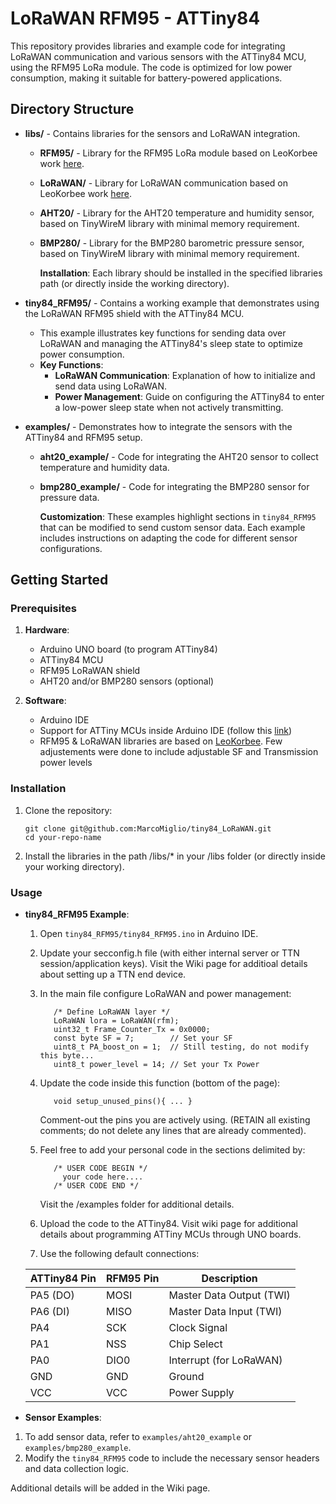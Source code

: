 # LoRaWAN RFM95 - ATTiny84 

This repository provides libraries and example code for integrating LoRaWAN communication and various sensors with the ATTiny84 MCU, using the RFM95 LoRa module. 
The code is optimized for low power consumption, making it suitable for battery-powered applications.

## Directory Structure

- **libs/** - Contains libraries for the sensors and LoRaWAN integration.
  - **RFM95/** - Library for the RFM95 LoRa module based on LeoKorbee work [here](https://gitlab.com/iot-lab-org/ATtiny84_low_power_LoRa_node_OOP).
  - **LoRaWAN/** - Library for LoRaWAN communication based on LeoKorbee work [here](https://gitlab.com/iot-lab-org/ATtiny84_low_power_LoRa_node_OOP).
  - **AHT20/** - Library for the AHT20 temperature and humidity sensor, based on TinyWireM library with minimal memory requirement.
  - **BMP280/** - Library for the BMP280 barometric pressure sensor, based on TinyWireM library with minimal memory requirement.

    **Installation**: Each library should be installed in the specified libraries path (or directly inside the working directory). 

- **tiny84_RFM95/** - Contains a working example that demonstrates using the LoRaWAN RFM95 shield with the ATTiny84 MCU.
  - This example illustrates key functions for sending data over LoRaWAN and managing the ATTiny84's sleep state to optimize power consumption.
  - **Key Functions**:
    - **LoRaWAN Communication**: Explanation of how to initialize and send data using LoRaWAN.
    - **Power Management**: Guide on configuring the ATTiny84 to enter a low-power sleep state when not actively transmitting.

- **examples/** - Demonstrates how to integrate the sensors with the ATTiny84 and RFM95 setup.
  - **aht20_example/** - Code for integrating the AHT20 sensor to collect temperature and humidity data.
  - **bmp280_example/** - Code for integrating the BMP280 sensor for pressure data.

    **Customization**: These examples highlight sections in `tiny84_RFM95` that can be modified to send custom sensor data.
    Each example includes instructions on adapting the code for different sensor configurations.

## Getting Started

### Prerequisites

1. **Hardware**:
   - Arduino UNO board (to program ATTiny84)
   - ATTiny84 MCU
   - RFM95 LoRaWAN shield
   - AHT20 and/or BMP280 sensors (optional)

3. **Software**:
   - Arduino IDE
   - Support for ATTiny MCUs inside Arduino IDE (follow this [link](https://raw.githubusercontent.com/damellis/attiny/ide-1.6.x-boards-manager/package_damellis_attiny_index.json))
   - RFM95 & LoRaWAN libraries are based on [LeoKorbee](https://gitlab.com/iot-lab-org/ATtiny84_low_power_LoRa_node_OOP).
     Few adjustements were done to include adjustable SF and Transmission power levels

### Installation

1. Clone the repository:
   ```
   git clone git@github.com:MarcoMiglio/tiny84_LoRaWAN.git
   cd your-repo-name
   ```
2. Install the libraries in the path /libs/* in your /libs folder (or directly inside your working directory).


### Usage

- **tiny84_RFM95 Example**:
  1. Open `tiny84_RFM95/tiny84_RFM95.ino` in Arduino IDE.
  2. Update your secconfig.h file (with either internal server or TTN session/application keys).
     Visit the Wiki page for additioal details about setting up a TTN end device.
  3. In the main file configure LoRaWAN and power management:
     ```
        /* Define LoRaWAN layer */
        LoRaWAN lora = LoRaWAN(rfm);
        uint32_t Frame_Counter_Tx = 0x0000;
        const byte SF = 7;        // Set your SF
        uint8_t PA_boost_on = 1;  // Still testing, do not modify this byte...
        uint8_t power_level = 14; // Set your Tx Power
     ```
  4. Update the code inside this function (bottom of the page):
     ```
        void setup_unused_pins(){ ... }
     ```
     Comment-out the pins you are actively using. (RETAIN all existing comments; do not delete any lines that are already commented).
  5. Feel free to add your personal code in the sections delimited by:
     ```
        /* USER CODE BEGIN */
          your code here....
        /* USER CODE END */
     ```
     Visit the /examples folder for additional details.
  
  6. Upload the code to the ATTiny84. Visit wiki page for additional details about programming ATTiny MCUs through UNO boards.
  7. Use the following default connections:
 
    | ATTiny84 Pin | RFM95 Pin | Description                |
    |--------------|-----------|----------------------------|
    | PA5 (DO)     | MOSI      | Master Data Output (TWI)   |
    | PA6 (DI)     | MISO      | Master Data Input (TWI)    |
    | PA4          | SCK       | Clock Signal               |
    | PA1          | NSS       | Chip Select                |
    | PA0          | DIO0      | Interrupt (for LoRaWAN)    |
    | GND          | GND       | Ground                     |
    | VCC          | VCC       | Power Supply               |



- **Sensor Examples**:
1. To add sensor data, refer to `examples/aht20_example` or `examples/bmp280_example`.
2. Modify the `tiny84_RFM95` code to include the necessary sensor headers and data collection logic.

Additional details will be added in the Wiki page.

